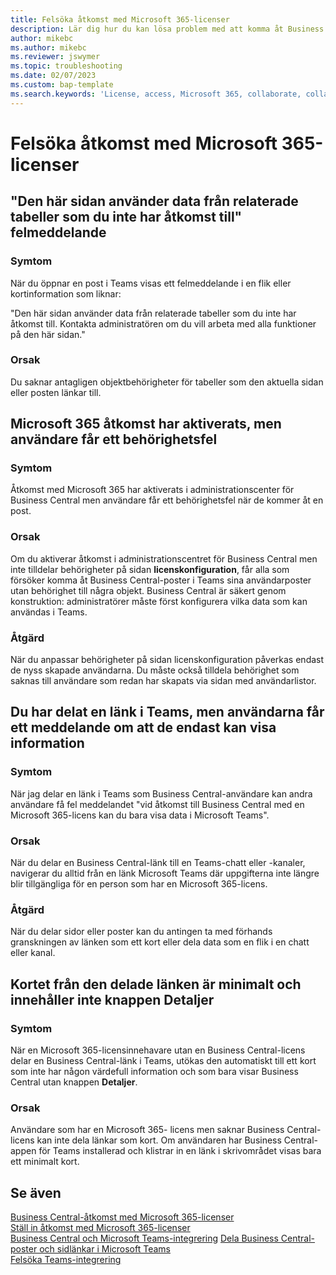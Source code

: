 ```yaml
---
title: Felsöka åtkomst med Microsoft 365-licenser
description: Lär dig hur du kan lösa problem med att komma åt Business Central med bara en Microsoft 365-licens.
author: mikebc
ms.author: mikebc
ms.reviewer: jswymer
ms.topic: troubleshooting
ms.date: 02/07/2023
ms.custom: bap-template
ms.search.keywords: 'License, access, Microsoft 365, collaborate, collaboration, Teams, Microsoft Teams'
---
```


# <a name="troubleshoot-access-with-microsoft-365-licenses"></a><a name="troubleshoot-access-with-microsoft-365-licenses"></a><a name="troubleshoot-access-with-microsoft-365-licenses"></a>Felsöka åtkomst med Microsoft 365-licenser

## <a name="this-page-uses-data-from-related-tables-that-you-do-not-have-access-to-error-message"></a><a name="this-page-uses-data-from-related-tables-that-you-do-not-have-access-to-error-message"></a><a name="this-page-uses-data-from-related-tables-that-you-do-not-have-access-to-error-message"></a>"Den här sidan använder data från relaterade tabeller som du inte har åtkomst till" felmeddelande

### <a name="symptoms"></a><a name="symptoms"></a><a name="symptoms"></a>Symtom

När du öppnar en post i Teams visas ett felmeddelande i en flik eller kortinformation som liknar:

"Den här sidan använder data från relaterade tabeller som du inte har åtkomst till. Kontakta administratören om du vill arbeta med alla funktioner på den här sidan."

### <a name="cause"></a><a name="cause"></a><a name="cause"></a>Orsak

Du saknar antagligen objektbehörigheter för tabeller som den aktuella sidan eller posten länkar till.

## <a name="microsoft-365-access-has-been-enabled-but-users-get-a-permission-error"></a><a name="microsoft-365-access-has-been-enabled-but-users-get-a-permission-error"></a><a name="microsoft-365-access-has-been-enabled-but-users-get-a-permission-error"></a>Microsoft 365 åtkomst har aktiverats, men användare får ett behörighetsfel

### <a name="symptoms-1"></a><a name="symptoms-1"></a><a name="symptoms-1"></a>Symtom

Åtkomst med Microsoft 365 har aktiverats i administrationscenter för Business Central men användare får ett behörighetsfel när de kommer åt en post.

### <a name="cause-1"></a><a name="cause-1"></a><a name="cause-1"></a>Orsak

Om du aktiverar åtkomst i administrationscentret för Business Central men inte tilldelar behörigheter på sidan **licenskonfiguration**, får alla som försöker komma åt Business Central-poster i Teams sina användarposter utan behörighet till några objekt. Business Central är säkert genom konstruktion: administratörer måste först konfigurera vilka data som kan användas i Teams. 

### <a name="resolution"></a><a name="resolution"></a><a name="resolution"></a>Åtgärd

När du anpassar behörigheter på sidan licenskonfiguration påverkas endast de nyss skapade användarna. Du måste också tilldela behörighet som saknas till användare som redan har skapats via sidan med användarlistor. 

## <a name="you-shared-a-link-in-teams-but-users-get-a-message-that-they-can-only-view-data"></a><a name="you-shared-a-link-in-teams-but-users-get-a-message-that-they-can-only-view-data"></a><a name="you-shared-a-link-in-teams-but-users-get-a-message-that-they-can-only-view-data"></a>Du har delat en länk i Teams, men användarna får ett meddelande om att de endast kan visa information

### <a name="symptoms-2"></a><a name="symptoms-2"></a><a name="symptoms-2"></a>Symtom

När jag delar en länk i Teams som Business Central-användare kan andra användare få fel meddelandet "vid åtkomst till Business Central med en Microsoft 365-licens kan du bara visa data i Microsoft Teams".

### <a name="cause-2"></a><a name="cause-2"></a><a name="cause-2"></a>Orsak

När du delar en Business Central-länk till en Teams-chatt eller -kanaler, navigerar du alltid från en länk Microsoft Teams där uppgifterna inte längre blir tillgängliga för en person som har en Microsoft 365-licens.

### <a name="resolution-1"></a><a name="resolution-1"></a><a name="resolution-1"></a>Åtgärd

När du delar sidor eller poster kan du antingen ta med förhands granskningen av länken som ett kort eller dela data som en flik i en chatt eller kanal.

## <a name="card-from-shared-link-is-minimal-and-doesnt-include-details-button"></a><a name="card-from-shared-link-is-minimal-and-doesnt-include-details-button"></a><a name="card-from-shared-link-is-minimal-and-doesnt-include-details-button"></a>Kortet från den delade länken är minimalt och innehåller inte knappen Detaljer

### <a name="symptoms-3"></a><a name="symptoms-3"></a><a name="symptoms-3"></a>Symtom

När en Microsoft 365-licensinnehavare utan en Business Central-licens delar en Business Central-länk i Teams, utökas den automatiskt till ett kort som inte har någon värdefull information och som bara visar Business Central utan knappen **Detaljer**.

### <a name="cause-3"></a><a name="cause-3"></a><a name="cause-3"></a>Orsak

Användare som har en  Microsoft 365- licens men saknar Business Central-licens kan inte dela länkar som kort. Om användaren har Business Central-appen för Teams installerad och klistrar in en länk i skrivområdet visas bara ett minimalt kort. 

## <a name="see-also"></a><a name="see-also"></a><a name="see-also"></a>Se även

[Business Central-åtkomst med Microsoft 365-licenser](admin-access-with-m365-license.md#minimum-requirements)  
[Ställ in åtkomst med Microsoft 365-licenser](admin-access-with-m365-license-setup.md)  
[Business Central och Microsoft Teams-integrering](across-teams-overview.md)
[Dela Business Central-poster och sidlänkar i Microsoft Teams](across-working-with-teams.md)  
[Felsöka Teams-integrering](admin-teams-troubleshooting.md)  
